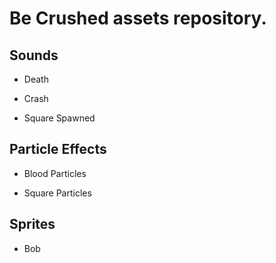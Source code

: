 # Be Crushed assets repository.


## Sounds

* Death

* Crash

* Square Spawned


## Particle Effects

* Blood Particles

* Square Particles


## Sprites

* Bob

